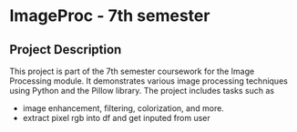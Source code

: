 # ImageProc - 7th semester

## Project Description
This project is part of the 7th semester coursework for the Image Processing module. It demonstrates various image processing techniques using Python and the Pillow library. The project includes tasks such as 
 - image enhancement, filtering, colorization, and more.
 - extract pixel rgb into df and get inputed from user
